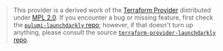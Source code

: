 > This provider is a derived work of the [Terraform Provider](https://github.com/launchdarkly/terraform-provider-launchdarkly)
> distributed under [MPL 2.0](https://www.mozilla.org/en-US/MPL/2.0/). If you encounter a bug or missing feature,
> first check the [`pulumi-launchdarkly` repo](https://github.com/francesco995/pulumi-launchdarkly/issues); however, if that doesn't turn up anything,
> please consult the source [`terraform-provider-launchdarkly` repo](https://github.com/launchdarkly/terraform-provider-launchdarkly/issues).